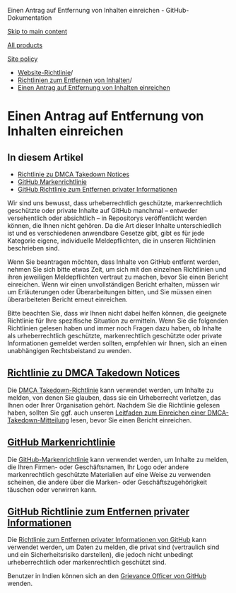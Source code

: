 Einen Antrag auf Entfernung von Inhalten einreichen - GitHub-Dokumentation

[Skip to main content](#main-content)

[All products](/de)

[Site policy](/site-policy)

* [Website-Richtlinie](/de/site-policy)/
* [Richtlinien zum Entfernen von Inhalten](/de/site-policy/content-removal-policies)/
* [Einen Antrag auf Entfernung von Inhalten einreichen](/de/site-policy/content-removal-policies/submitting-content-removal-requests)

Einen Antrag auf Entfernung von Inhalten einreichen
==========

In diesem Artikel
----------

* [Richtlinie zu DMCA Takedown Notices](#dmca-takedown-policy)
* [GitHub Markenrichtlinie](#github-trademark-policy)
* [GitHub Richtlinie zum Entfernen privater Informationen](#github-private-information-removal-policy)

Wir sind uns bewusst, dass urheberrechtlich geschützte, markenrechtlich geschützte oder private Inhalte auf GitHub manchmal – entweder versehentlich oder absichtlich – in Repositorys veröffentlicht werden können, die Ihnen nicht gehören. Da die Art dieser Inhalte unterschiedlich ist und es verschiedenen anwendbare Gesetze gibt, gibt es für jede Kategorie eigene, individuelle Meldepflichten, die in unseren Richtlinien beschrieben sind.

Wenn Sie beantragen möchten, dass Inhalte von GitHub entfernt werden, nehmen Sie sich bitte etwas Zeit, um sich mit den einzelnen Richtlinien und ihren jeweiligen Meldepflichten vertraut zu machen, bevor Sie einen Bericht einreichen. Wenn wir einen unvollständigen Bericht erhalten, müssen wir um Erläuterungen oder Überarbeitungen bitten, und Sie müssen einen überarbeiteten Bericht erneut einreichen.

Bitte beachten Sie, dass wir Ihnen nicht dabei helfen können, die geeignete Richtlinie für Ihre spezifische Situation zu ermitteln. Wenn Sie die folgenden Richtlinien gelesen haben und immer noch Fragen dazu haben, ob Inhalte als urheberrechtlich geschützte, markenrechtlich geschützte oder private Informationen gemeldet werden sollten, empfehlen wir Ihnen, sich an einen unabhängigen Rechtsbeistand zu wenden.

[Richtlinie zu DMCA Takedown Notices](#dmca-takedown-policy)
----------

Die [DMCA Takedown-Richtlinie](/de/site-policy/content-removal-policies/dmca-takedown-policy) kann verwendet werden, um Inhalte zu melden, von denen Sie glauben, dass sie ein Urheberrecht verletzen, das Ihnen oder Ihrer Organisation gehört. Nachdem Sie die Richtlinie gelesen haben, sollten Sie ggf. auch unseren [Leitfaden zum Einreichen einer DMCA-Takedown-Mitteilung](/de/site-policy/content-removal-policies/guide-to-submitting-a-dmca-takedown-notice) lesen, bevor Sie einen Bericht einreichen.

[GitHub Markenrichtlinie](#github-trademark-policy)
----------

Die [GitHub-Markenrichtlinie](/de/site-policy/content-removal-policies/github-trademark-policy) kann verwendet werden, um Inhalte zu melden, die Ihren Firmen- oder Geschäftsnamen, Ihr Logo oder andere markenrechtlich geschützte Materialien auf eine Weise zu verwenden scheinen, die andere über die Marken- oder Geschäftszugehörigkeit täuschen oder verwirren kann.

[GitHub Richtlinie zum Entfernen privater Informationen](#github-private-information-removal-policy)
----------

Die [Richtlinie zum Entfernen privater Informationen von GitHub](/de/site-policy/content-removal-policies/github-private-information-removal-policy) kann verwendet werden, um Daten zu melden, die privat sind (vertraulich sind und ein Sicherheitsrisiko darstellen), die jedoch nicht unbedingt urheberrechtlich oder markenrechtlich geschützt sind.

Benutzer in Indien können sich an den [Grievance Officer von GitHub](https://support.github.com/contact/india-grievance-officer) wenden.
